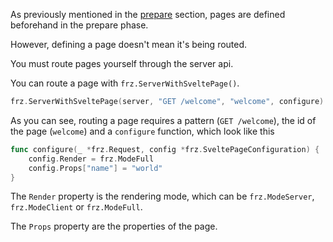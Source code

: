 As previously mentioned in the [prepare](./prepare.md) section, pages are defined beforehand in the prepare phase.

However, defining a page doesn't mean it's being routed.

You must route pages yourself through the server api.

You can route a page with `frz.ServerWithSveltePage()`.

```go
frz.ServerWithSveltePage(server, "GET /welcome", "welcome", configure)
```

As you can see, routing a page requires a pattern (`GET /welcome`), the id of the page (`welcome`) and a `configure` function, which look like this

```go
func configure(_ *frz.Request, config *frz.SveltePageConfiguration) {
	config.Render = frz.ModeFull
	config.Props["name"] = "world"
}
```

The `Render` property is the rendering mode, which can be `frz.ModeServer`, `frz.ModeClient` or `frz.ModeFull`.

The `Props` property are the properties of the page.